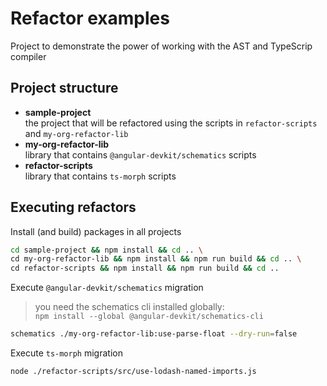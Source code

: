 # Refactor examples

Project to demonstrate the power of working with the AST and TypeScrip compiler

## Project structure

- **sample-project**  
  the project that will be refactored using the scripts in `refactor-scripts`
  and `my-org-refactor-lib`
- **my-org-refactor-lib**  
  library that contains `@angular-devkit/schematics` scripts
- **refactor-scripts**  
  library that contains `ts-morph` scripts

## Executing refactors

Install (and build) packages in all projects

```sh
cd sample-project && npm install && cd .. \
cd my-org-refactor-lib && npm install && npm run build && cd .. \
cd refactor-scripts && npm install && npm run build && cd ..
```

Execute `@angular-devkit/schematics` migration

> you need the schematics cli installed globally: \
> `npm install --global @angular-devkit/schematics-cli`

```sh
schematics ./my-org-refactor-lib:use-parse-float --dry-run=false
```

Execute `ts-morph` migration

```sh
node ./refactor-scripts/src/use-lodash-named-imports.js
```
